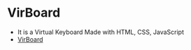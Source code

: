 # VirBoard
* It is a Virtual Keyboard Made with HTML, CSS, JavaScript
* [VirBoard](https://stanish28.github.io/VirBoard/)
